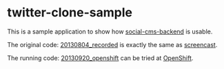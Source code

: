 twitter-clone-sample
====================

This is a sample application to show how
[social-cms-backend](https://github.com/dai-shi/social-cms-backend)
is usable.

The original code: 
[20130804_recorded](https://github.com/dai-shi/twitter-clone-sample/tree/20130804_recorded)
is exactly the same as
[screencast](http://dai-shi.github.io/social-cms-backend/ttyplay.html).

The running code:
[20130920_openshift](https://github.com/dai-shi/twitter-clone-sample/tree/20130920_openshift)
can be tried at
[OpenShift](http://twitterclonesample-nodeangularapp.rhcloud.com/).
